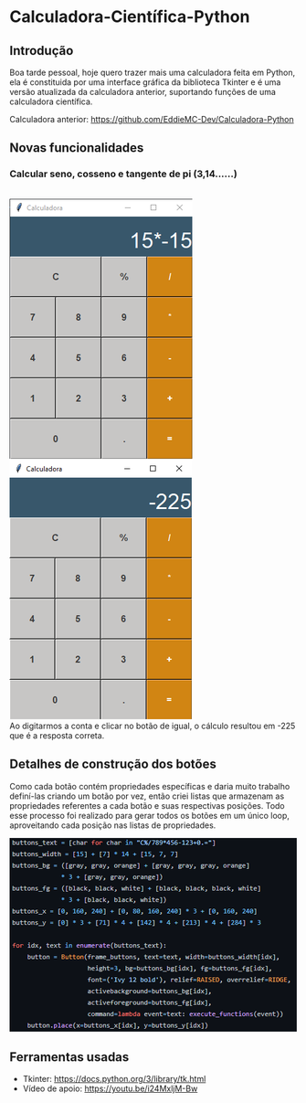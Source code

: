 # Calculadora-Científica-Python

## Introdução
Boa tarde pessoal, hoje quero trazer mais uma calculadora feita em Python, ela é constituida por uma
interface gráfica da biblioteca Tkinter e é uma versão atualizada da calculadora anterior, suportando
funções de uma calculadora científica.

Calculadora anterior: <a href="https://github.com/EddieMC-Dev/Calculadora-Python">https://github.com/EddieMC-Dev/Calculadora-Python</a>

<div>
  
</div>

## Novas funcionalidades
### Calcular seno, cosseno e tangente de pi (3,14......)
<div>
  <img src="" >
</div>
<div>
  <img src="https://github.com/EddieMC-Dev/Calculadora-Python/blob/main/calculando_git.PNG">
</div>
<div>
  <img src="https://github.com/EddieMC-Dev/Calculadora-Python/blob/main/resultado_git.PNG">
</div>
Ao digitarmos a conta e clicar no botão de igual, o cálculo resultou em -225 que é a resposta correta.

## Detalhes de construção dos botões
Como cada botão contém propriedades específicas e daria muito trabalho definí-las criando um botão por vez, então
criei listas que armazenam as propriedades referentes a cada botão e suas respectivas posições. Todo esse processo
foi realizado para gerar todos os botões em um único loop, aproveitando cada posição nas listas de propriedades.
<div>
   <img src="https://github.com/EddieMC-Dev/Calculadora-Python/blob/main/botoes.PNG"> 
</div>

## Ferramentas usadas
- Tkinter: https://docs.python.org/3/library/tk.html
- Vídeo de apoio: https://youtu.be/i24MxljM-Bw

